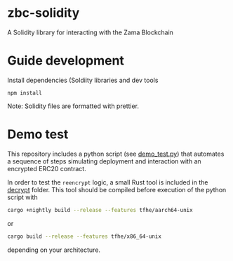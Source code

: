 # zbc-solidity

A Solidity library for interacting with the Zama Blockchain

# Guide development

Install dependencies (Soldiity libraries and dev tools

```
npm install
```

Note: Solidity files are formatted with prettier.

# Demo test

This repository includes a python script (see [demo_test.py](demo_test.py)) that automates a sequence of steps simulating deployment and interaction with an encrypted ERC20 contract.

In order to test the `reencrypt` logic, a small Rust tool is included in the [decrypt](decrypt) folder. This tool should be compiled before execution of the python script with

```bash
cargo +nightly build --release --features tfhe/aarch64-unix
```

or

```bash
cargo build --release --features tfhe/x86_64-unix
```

depending on your architecture.
